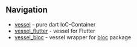 ## Navigation
* [vessel](https://github.com/AlexanderFarkas/vessel/tree/main/packages/vessel) - pure dart IoC-Container
* [vessel_flutter](https://github.com/AlexanderFarkas/vessel/tree/main/packages/vessel_flutter) - vessel for Flutter
* [vessel_bloc](https://github.com/AlexanderFarkas/vessel/tree/main/packages/vessel_bloc) - vessel wrapper for [bloc](https://github.com/felangel/bloc) package